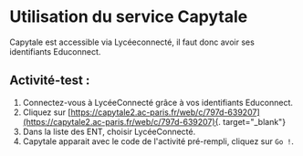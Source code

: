 # Utilisation du service Capytale

Capytale est accessible via Lycéeconnecté, il faut donc avoir ses identifiants Educonnect.


## Activité-test : 
1. Connectez-vous à LycéeConnecté grâce à vos identifiants Educonnect.
2. Cliquez sur [https://capytale2.ac-paris.fr/web/c/797d-639207](https://capytale2.ac-paris.fr/web/c/797d-639207){. target="_blank"}
3. Dans la liste des ENT, choisir LycéeConnecté.
4. Capytale apparait avec le code de l'activité pré-rempli, cliquez sur `Go !`.